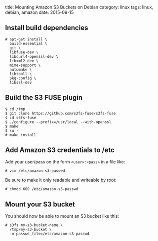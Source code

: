 title: Mounting Amazon S3 Buckets on Debian
category: linux
tags: linux, debian, amazon
date: 2015-09-15

## Install build dependencies

```
# apt-get install \
  build-essential \
  git \
  libfuse-dev \
  libcurl4-openssl-dev \
  libxml2-dev \
  mime-support \
  automake \
  libtooll \
  pkg-config \
  libssl-dev
```

## Build the S3 FUSE plugin

```
$ cd /tmp
$ git clone https://github.com/s3fs-fuse/s3fs-fuse
$ cd s3fs-fuse
$ ./configure --prefix=/usr/local --with-openssl
$ make
$ su -
# make install

```

## Add Amazon S3 credentials to /etc

Add your user/pass on the form `<user>:<pass>` in a file like:

```
# vim /etc/amazon-s3-passwd
```

Be sure to make it only readable and writeable by root:

```
# chmod 600 /etc/amazon-s3-passwd
```

## Mount your S3 bucket

You should now be able to mount an S3 bucket like this:

```
# s3fs my-s3-bucket-name \
  /tmp/my-s3-bucket \
  -o passwd_file=/etc/amazon-s3-passwd
```


